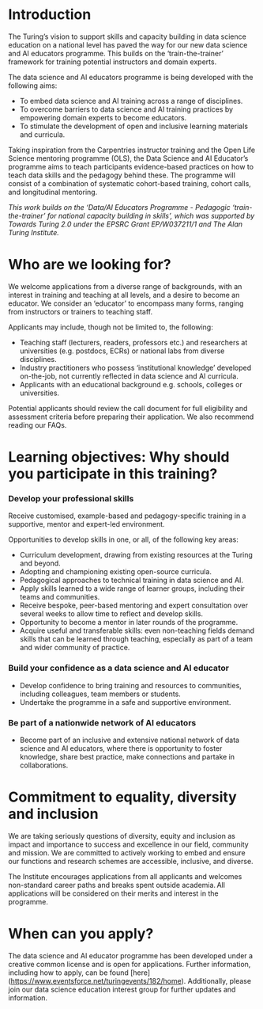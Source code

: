# Introduction
The Turing’s vision to support skills and capacity building in data science education on a national level has paved the way for our new data science and AI educators programme. This builds on the ‘train-the-trainer’ framework for training potential instructors and domain experts.

The data science and AI educators programme is being developed with the following aims: 

* To embed data science and AI training across a range of disciplines. 
* To overcome barriers to data science and AI training practices by empowering domain experts to become educators.  
* To stimulate the development of open and inclusive learning materials and curricula.
 
Taking inspiration from the Carpentries instructor training and the Open Life Science mentoring programme (OLS), the Data Science and AI Educator’s programme aims to teach participants evidence-based practices on how to teach data skills and the pedagogy behind these. The programme will consist of a combination of systematic cohort-based training, cohort calls, and longitudinal mentoring.  

_This work builds on the ‘Data/AI Educators Programme - Pedagogic ‘train-the-trainer’ for national capacity building in skills’, which was supported by Towards Turing 2.0 under the EPSRC Grant EP/W037211/1 and The Alan Turing Institute._

 
# Who are we looking for?
We welcome applications from a diverse range of backgrounds, with an interest in training and teaching at all levels, and a desire to become an educator. We consider an ‘educator’ to encompass many forms, ranging from instructors or trainers to teaching staff.  

Applicants may include, though not be limited to, the following: 

* Teaching staff (lecturers, readers, professors etc.) and researchers at universities (e.g. postdocs, ECRs) or national labs from diverse disciplines. 
* Industry practitioners who possess ‘institutional knowledge’ developed on-the-job, not currently reflected in data science and AI curricula. 
* Applicants with an educational background e.g. schools, colleges or universities. 

Potential applicants should review the call document for full eligibility and assessment criteria before preparing their application. We also recommend reading our FAQs. 

 
# Learning objectives: Why should you participate in this training?

### **Develop your professional skills**
Receive customised, example-based and pedagogy-specific training in a supportive, mentor and expert-led environment.  

Opportunities to develop skills in one, or all, of the following key areas:  

* Curriculum development, drawing from existing resources at the Turing and beyond. 
* Adopting and championing existing open-source curricula.  
* Pedagogical approaches to technical training in data science and AI. 
* Apply skills learned to a wide range of learner groups, including their teams and communities. 
* Receive bespoke, peer-based mentoring and expert consultation over several weeks to allow time to reflect and develop skills. 
* Opportunity to become a mentor in later rounds of the programme. 
* Acquire useful and transferable skills: even non-teaching fields demand skills that can be learned through teaching, especially as part of a team and wider community of practice. 

### **Build your confidence as a data science and AI educator**
* Develop confidence to bring training and resources to communities, including colleagues, team members or students. 
* Undertake the programme in a safe and supportive environment. 

### **Be part of a nationwide network of AI educators**
* Become part of an inclusive and extensive national network of data science and AI educators, where there is opportunity to foster knowledge, share best practice, make connections and partake in collaborations. 
 

# Commitment to equality, diversity and inclusion 
We are taking seriously questions of diversity, equity and inclusion as impact and importance to success and excellence in our field, community and mission. We are committed to actively working to embed and ensure our functions and research schemes are accessible, inclusive, and diverse.   

The Institute encourages applications from all applicants and welcomes non-standard career paths and breaks spent outside academia. All applications will be considered on their merits and interest in the programme.  

 
# When can you apply? 
The data science and AI educator programme has been developed under a creative common license and is open for applications. Further information, including how to apply, can be found [here] (https://www.eventsforce.net/turingevents/182/home). Additionally, please join our data science education interest group for further updates and information. 
